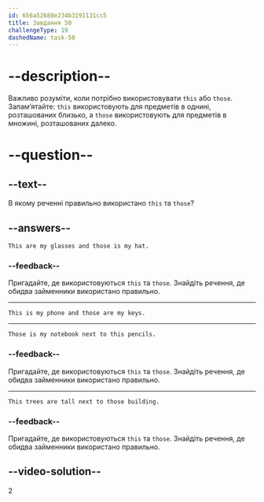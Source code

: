 ```yaml
---
id: 656a52680e234b3191131cc5
title: Завдання 50
challengeType: 19
dashedName: task-50
---
```


# --description--

Важливо розуміти, коли потрібно використовувати `this` або `those`. Запам’ятайте: `this` використовують для предметів в однині, розташованих близько, а `those` використовують для предметів в множині, розташованих далеко.

# --question--

## --text--

В якому реченні правильно використано `this` та `those`?

## --answers--

`This are my glasses and those is my hat.`

### --feedback--

Пригадайте, де використовуються `this` та `those`. Знайдіть речення, де обидва займенники використано правильно.

---

`This is my phone and those are my keys.`

---

`Those is my notebook next to this pencils.`

### --feedback--

Пригадайте, де використовуються `this` та `those`. Знайдіть речення, де обидва займенники використано правильно.

---

`This trees are tall next to those building.`

### --feedback--

Пригадайте, де використовуються `this` та `those`. Знайдіть речення, де обидва займенники використано правильно.

## --video-solution--

2
